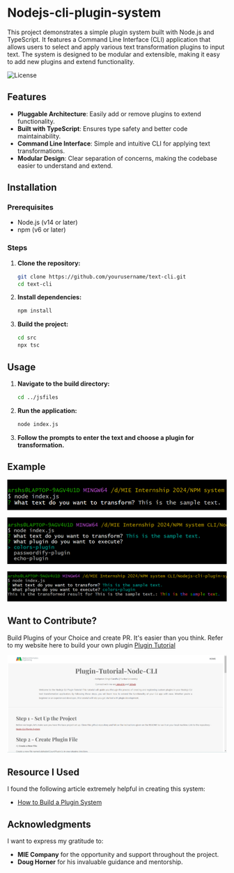 # Nodejs-cli-plugin-system
This project demonstrates a simple plugin system built with Node.js and TypeScript. It features a Command Line Interface (CLI) application that allows users to select and apply various text transformation plugins to input text. The system is designed to be modular and extensible, making it easy to add new plugins and extend functionality.

![License](https://img.shields.io/badge/license-MIT-green)

## Features

- **Pluggable Architecture**: Easily add or remove plugins to extend functionality.
- **Built with TypeScript**: Ensures type safety and better code maintainability.
- **Command Line Interface**: Simple and intuitive CLI for applying text transformations.
- **Modular Design**: Clear separation of concerns, making the codebase easier to understand and extend.

## Installation

### Prerequisites

- Node.js (v14 or later)
- npm (v6 or later)

### Steps

1. **Clone the repository:**

    ```bash
    git clone https://github.com/yourusername/text-cli.git
    cd text-cli
    ```

2. **Install dependencies:**

    ```bash
    npm install
    ```

3. **Build the project:**

    ```bash
    cd src
    npx tsc
    ```

## Usage

1. **Navigate to the build directory:**

    ```bash
    cd ../jsfiles
    ```

2. **Run the application:**

    ```bash
    node index.js
    ```

3. **Follow the prompts to enter the text and choose a plugin for transformation.**

## Example
![Refer to this image](images/img3.png)

![Refer to this image](images/img1.png)

![Refer to this image](images/img2.png)

## Want to Contribute?
Build Plugins of your Choice and create PR. It's easier than you think.
Refer to my website here to build your own plugin
[Plugin Tutorial](https://free-5345802.webadorsite.com/)

![Refer to this image](images/imageX.png)

## Resource I Used 

I found the following article extremely helpful in creating this system:
- [How to Build a Plugin System](https://stateful.com/blog/build-a-plugin-system-with-node)

## Acknowledgments

I want to express my gratitude to:
- **MIE Company** for the opportunity and support throughout the project.
- **Doug Horner** for his invaluable guidance and mentorship.






